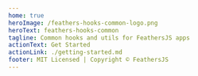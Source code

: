 ```yaml
---
home: true
heroImage: /feathers-hooks-common-logo.png
heroText: feathers-hooks-common
tagline: Common hooks and utils for FeathersJS apps
actionText: Get Started
actionLink: ./getting-started.md
footer: MIT Licensed | Copyright © FeathersJS
---
```

